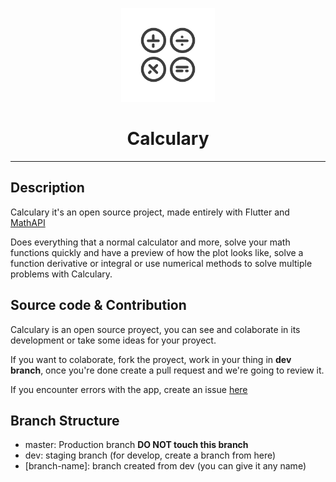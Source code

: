 <p align="center">
  <img height=150 src="https://raw.githubusercontent.com/jralvarenga/calculary/master/assets/icon_bg_white.svg" />
</p>

<h1 align="center">
  <strong>Calculary</strong>
</h1>

---

## Description

Calculary it's an open source project, made entirely with Flutter and [MathAPI](https://try-mathapi.vercel.app/)

Does everything that a normal calculator and more, solve your math functions quickly and have a preview of how the plot looks like, solve a function derivative or integral or use numerical methods to solve multiple problems with Calculary.

## Source code & Contribution

Calculary is an open source proyect, you can see and colaborate in its development or take some ideas for your proyect.

If you want to colaborate, fork the proyect, work in your thing in <strong>dev branch</strong>, once you're done create a pull request and we're going to review it.

If you encounter errors with the app, create an issue [here](https://github.com/jralvarenga/calculary/issues)

## Branch Structure

- master: Production branch <strong>DO NOT touch this branch</strong>
- dev: staging branch (for develop, create a branch from here)
- [branch-name]: branch created from dev (you can give it any name)
